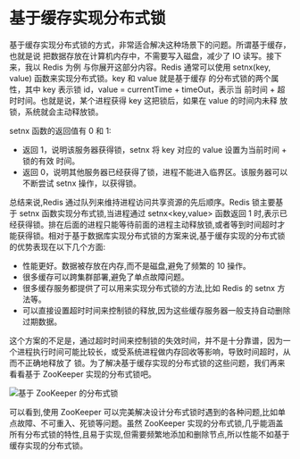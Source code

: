 # 基于缓存实现分布式锁

基于缓存实现分布式锁的方式，非常适合解决这种场景下的问题。所谓基于缓存，也就是说 把数据存放在计算机内存中，不需要写入磁盘，减少了 IO 读写。接下来，我以 Redis 为例 与你展开这部分内容。Redis 通常可以使用 setnx(key, value) 函数来实现分布式锁。key 和 value 就是基于缓存 的分布式锁的两个属性，其中 key 表示锁 id，value = currentTime + timeOut，表示当 前时间 + 超时时间。也就是说，某个进程获得 key 这把锁后，如果在 value 的时间内未释 放锁，系统就会主动释放锁。

setnx 函数的返回值有 0 和 1:

- 返回 1，说明该服务器获得锁，setnx 将 key 对应的 value 设置为当前时间 + 锁的有效 时间。
- 返回 0，说明其他服务器已经获得了锁，进程不能进入临界区。该服务器可以不断尝试 setnx 操作，以获得锁。

总结来说,Redis 通过队列来维持进程访问共享资源的先后顺序。Redis 锁主要基于 setnx 函数实现分布式锁,当进程通过 setnx<key,value> 函数返回 1 时,表示已经获得锁。排在后面的进程只能等待前面的进程主动释放锁,或者等到时间超时才能获得锁。相对于基于数据库实现分布式锁的方案来说,基于缓存实现的分布式锁的优势表现在以下几个方面:

- 性能更好。数据被存放在内存,而不是磁盘,避免了频繁的 10 操作。
- 很多缓存可以跨集群部署,避免了单点故障问题。
- 很多缓存服务都提供了可以用来实现分布式锁的方法,比如 Redis 的 setnx 方法等。
- 可以直接设置超时时间来控制锁的释放,因为这些缓存服务器一般支持自动删除过期数据。

这个方案的不足是，通过超时时间来控制锁的失效时间，并不是十分靠谱，因为一个进程执行时间可能比较长，或受系统进程做内存回收等影响，导致时间超时，从而不正确地释放了
锁。为了解决基于缓存实现的分布式锁的这些问题，我们再来看看基于 ZooKeeper 实现的分布式锁吧。

![基于 ZooKeeper 的分布式锁](https://pic.imgdb.cn/item/6058644d8322e6675c8890b1.jpg)

可以看到,使用 ZooKeeper 可以完美解决设计分布式锁时遇到的各种问题,比如单点故障、不可重入、死锁等问题。虽然 ZooKeeper 实现的分布式锁,几乎能涵盖所有分布式锁的特性,且易于实现,但需要频繁地添加和删除节点,所以性能不如基于缓存实现的分布式锁。
